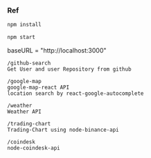 ### Ref


```bash
npm install

npm start
```

baseURL = "http://localhost:3000"

```route
/github-search
Get User and user Repository from github

/google-map
google-map-react API
location search by react-google-autocomplete

/weather
Weather API

/trading-chart
Trading-Chart using node-binance-api

/coindesk
node-coindesk-api
```